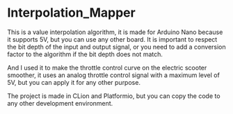 # Interpolation_Mapper
This is a value interpolation algorithm, it is made for Arduino Nano because it supports 5V, but you can use any other board. It is important to respect the bit depth of the input and output signal, or you need to add a conversion factor to the algorithm if the bit depth does not match.

And I used it to make the throttle control curve on the electric scooter smoother, it uses an analog throttle control signal with a maximum level of 5V, but you can apply it for any other purpose.

The project is made in CLion and Platformio, but you can copy the code to any other development environment.